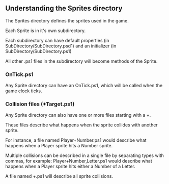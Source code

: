﻿## Understanding the Sprites directory
The Sprites directory defines the sprites used in the game.

Each Sprite is in it's own subdirectory.

Each subdirectory can have default properties (in SubDirectory/SubDirectory.psd1) and an initializer (in SubDirectory/SubDirectory.ps1)

All other .ps1 files in the subdirectory will become methods of the Sprite.

### OnTick.ps1 

Any Sprite directory can have an OnTick.ps1, which will be called when the game clock ticks.

### Collision files (+Target.ps1)

Any Sprite directory can also have one or more files starting with a +.  

These files describe what happens when the sprite collides with another sprite.

For instance, a file named Player\+Number.ps1 would describe what happens when a Player sprite hits a Number sprite.

Multiple collisions can be described in a single file by separating types with commas, 
for example: Player\+Number,Letter.ps1  would describe what happens when a Player sprite hits either a Number of a Letter.

A file named +.ps1 will describe all sprite collisions.
